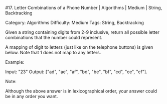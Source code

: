 #17. Letter Combinations of a Phone Number | Algorithms | Medium | String, Backtracking

Category: Algorithms
Difficulty: Medium
Tags: String, Backtracking

Given a string containing digits from 2-9 inclusive, return all possible letter combinations that the number could represent.

A mapping of digit to letters (just like on the telephone buttons) is given below. Note that 1 does not map to any letters.



Example:


Input: "23"
Output: ["ad", "ae", "af", "bd", "be", "bf", "cd", "ce", "cf"].


Note:

Although the above answer is in lexicographical order, your answer could be in any order you want.

